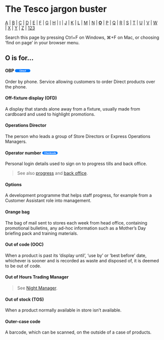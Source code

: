 # The Tesco jargon buster

[A](a.md) | [B](b.md) | [C](c.md) | [D](d.md) | [E](e.md) | [F](f.md) | [G](g.md) | [H](h.md) | [I](i.md) | [J](j.md) | [K](k.md) | [L](l.md) | [M](m.md) | [N](n.md) | [**O**](o.md) | [P](p.md) | [Q](q.md) | [R](r.md) | [S](s.md) | [T](t.md) | [U](u.md) | [V](v.md) | [W](w.md) | [X](x.md) | [Y](y.md) | [Z](z.md) | [123](123.md)

Search this page by pressing Ctrl+F on Windows, ⌘+F on Mac, or choosing ‘find on page’ in your browser menu.

## O is for…

#### OBP ![Direct](assets/images/tag-direct.png)
Order by phone. Service allowing customers to order Direct products over the phone.

#### Off-fixture display (OFD)
A display that stands alone away from a fixture, usually made from cardboard and used to highlight promotions.

#### Operations Director
The person who leads a group of Store Directors or Express Operations Managers.

#### Operator number ![Checkouts](assets/images/tag-checkouts.png)
Personal login details used to sign on to progress tills and back office.
> See also [progress](p.md#progress) and [back office](b.md#back-office).

#### Options
A development programme that helps staff progress, for example from a Customer Assistant role into management.

#### Orange bag
The bag of mail sent to stores each week from head office, containing promotional bulletins, any ad-hoc information such as a Mother’s Day briefing pack and training materials.

#### Out of code (OOC)
When a product is past its ‘display until’, ‘use by’ or ‘best before’ date, whichever is sooner and is recorded as waste and disposed of, it is deemed to be out of code.

#### Out of Hours Trading Manager
> See [Night Manager](n.md#night-manager).

#### Out of stock (TOS)
When a product normally available in store isn’t available.

#### Outer-case code
A barcode, which can be scanned, on the outside of a case of products.
